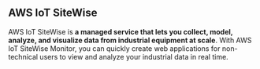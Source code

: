 ## AWS IoT SiteWise

AWS IoT SiteWise is **a managed service that lets you collect, model, analyze, and visualize data from industrial equipment at scale**. With AWS IoT SiteWise Monitor, you can quickly create web applications for non-technical users to view and analyze your industrial data in real time.